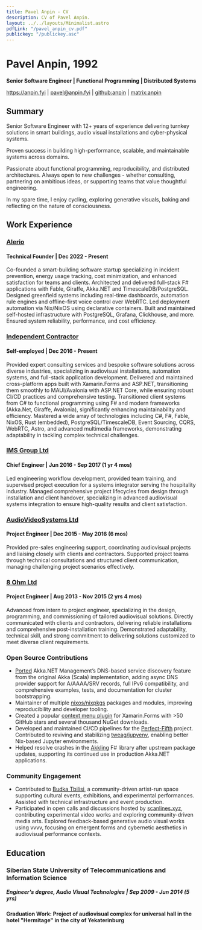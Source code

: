 ```yaml
---
title: Pavel Anpin - CV
description: CV of Pavel Anpin.
layout: ../../layouts/Minimalist.astro
pdfLink: "/pavel_anpin_cv.pdf"
publickey: "/publickey.asc"
---
```


# Pavel Anpin, 1992

**Senior Software Engineer | Functional Programming | Distributed Systems**


https://anpin.fyi | [pavel@anpin.fyi](mailto:pavel@anpin.fyi) | [github:anpin](https://github.com/anpin/) | [matrix:anpin](https://matrix.to/#/@anpin:matrix.org)


## Summary 


Senior Software Engineer with 12+ years of experience delivering turnkey solutions in smart buildings, audio visual installations and cyber-physical systems.

Proven success in building high-performance, scalable, and maintainable systems across domains.

Passionate about functional programming, reproducibility, and distributed architectures. Always open to new challenges - whether consulting, partnering on ambitious ideas, or supporting teams that value thoughtful engineering.

In my spare time, I enjoy cycling, exploring generative visuals, baking and reflecting on the nature of consciousness.

## Work Experience

### [Alerio](https://alerio.net/?ref=anpin.fyi)

#### Technical Founder | Dec 2022 - Present

Co-founded a smart-building software startup specializing in incident prevention, energy usage tracking, cost minimization, and enhanced satisfaction for teams and clients. Architected and delivered full-stack F# applications with Fable, Giraffe, Akka.NET and TimescaleDB/PostgreSQL. Designed greenfield systems including real-time dashboards, automation rule engines and offline-first voice control over WebRTC. Led deployment automation via Nix/NixOS using declarative containers. Built and maintained self-hosted infrastructure with PostgreSQL, Grafana, Clickhouse, and more. Ensured system reliability, performance, and cost efficiency.

### [Independent Contractor](https://anpin.fyi)
#### Self-employed | Dec 2016 - Present

Provided expert consulting services and bespoke software solutions across diverse industries, specializing in audiovisual installations, automation systems, and full-stack application development. Delivered and maintained cross-platform apps built with Xamarin.Forms and ASP.NET, transitioning them smoothly to MAUI/Avalonia with ASP.NET Core, while ensuring robust CI/CD practices and comprehensive testing. Transitioned client systems from C# to functional programming using F# and modern frameworks (Akka.Net, Giraffe, Avalonia), significantly enhancing maintainability and efficiency. Mastered a wide array of technologies including C#, F#, Fable, NixOS, Rust (embedded), PostgreSQL/TimescaleDB, Event Sourcing, CQRS, WebRTC, Astro, and advanced multimedia frameworks, demonstrating adaptability in tackling complex technical challenges.


### [IMS Group Ltd](https://www.facebook.com/imsgroup.pro/) 

#### Chief Engineer | Jun 2016 - Sep 2017 (1 yr 4 mos)

Led engineering workflow development, provided team training, and supervised project execution for a systems integrator serving the hospitality industry. Managed comprehensive project lifecycles from design through installation and client handover, specializing in advanced audiovisual systems integration to ensure high-quality results and client satisfaction.

### [AudioVideoSystems Ltd](https://audioprofi.ru/) 

#### Project Engineer | Dec 2015 - May 2016 (6 mos)

Provided pre-sales engineering support, coordinating audiovisual projects and liaising closely with clients and contractors. Supported project teams through technical consultations and structured client communication, managing challenging project scenarios effectively.

### [8 Ohm Ltd](https://8ohm.ru/) 

#### Project Engineer | Aug 2013 - Nov 2015 (2 yrs 4 mos)

Advanced from intern to project engineer, specializing in the design, programming, and commissioning of tailored audiovisual solutions. Directly communicated with clients and contractors, delivering reliable installations and comprehensive post-installation training. Demonstrated adaptability, technical skill, and strong commitment to delivering solutions customized to meet diverse client requirements.

### Open Source Contributions
- [Ported](https://github.com/akkadotnet/Akka.Management/pull/3365) Akka.NET Management’s DNS-based service discovery feature from the original Akka (Scala) implementation, adding async DNS provider support for A/AAAA/SRV records, full IPv6 compatibility, and comprehensive examples, tests, and documentation for cluster bootstrapping.
- Maintainer of multiple [nixos/nixpkgs](https://github.com/NixOS/nixpkgs/pulls?q=author%3Aanpin) packages and modules, improving reproducibility and developer tooling.
- Created a popular [context menu plugin](https://github.com/anpin/ContextMenuContainer) for Xamarin.Forms with >50 GitHub stars and several thousand NuGet downloads.
- Developed and maintained CI/CD pipelines for the [Perfect-Fifth](https://github.com/mark-gerarts/perfect-fifth) project.
Contributed to reviving and stabilizing [tweag/jupyenv](https://github.com/tweag/jupyenv), enabling better Nix-based Jupyter environments.
- Helped resolve crashes in the [Akkling](https://github.com/Horusiath/Akkling) F# library after upstream package updates, supporting its continued use in production Akka.NET applications.

### Community Engagement
- Contributed to [Budka Tbilisi](https://www.instagram.com/budkatbilisi/), a community-driven artist-run space supporting cultural events, exhibitions, and experimental performances. Assisted with technical infrastructure and event production.
- Participated in open calls and discussions hosted by [scanlines.xyz](http://scanlines.xyz), contributing experimental video works and exploring community-driven media arts. Explored feedback-based generative audio visual works using vvvv, focusing on emergent forms and cybernetic aesthetics in audiovisual performance contexts.

## Education

### Siberian State University of Telecommunications and Information Science

##### Engineer's degree, Audio Visual Technologies | Sep 2009 - Jun 2014 (5 yrs)

#### Graduation Work: Project of audiovisual complex for universal hall in the hotel "Hermitage" in the city of Yekaterinburg